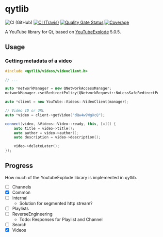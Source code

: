 # qytlib

![CI (GitHub)](https://github.com/PhilInTheGaps/qytlib/workflows/CI/badge.svg)
[![CI (Travis)](https://travis-ci.com/PhilInTheGaps/qytlib.svg?branch=master)](https://travis-ci.com/PhilInTheGaps/qytlib)
[![Quality Gate Status](https://sonarcloud.io/api/project_badges/measure?project=PhilInTheGaps_qytlib&metric=alert_status)](https://sonarcloud.io/dashboard?id=PhilInTheGaps_qytlib)
[![Coverage](https://coveralls.io/repos/github/PhilInTheGaps/qytlib/badge.svg?branch=master)](https://coveralls.io/github/PhilInTheGaps/qytlib?branch=master)

A YouTube library for Qt, based on [YouTubeExplode](https://github.com/Tyrrrz/YoutubeExplode) 5.0.5.

## Usage

### Getting metadata of a video

```c++
#include <qytlib/videos/videoclient.h>

// ...

auto *networkManager = new QNetworkAccessManager;
networkManager->setRedirectPolicy(QNetworkRequest::NoLessSafeRedirectPolicy);

auto *client = new YouTube::Videos::VideoClient(manager);

// Video ID or URL
auto *video = client->getVideo("dQw4w9WgXcQ");

connect(video, &Videos::Video::ready, this, [=]() {
    auto title = video->title();
    auto author = video->author();
    auto description = video->description();

    video->deleteLater();
});
```

## Progress

How much of the YoutubeExplode library is implemented in qytlib.

- [ ] Channels
- [x] Common
- [ ] Internal
	- Solution for segmented http stream?
- [ ] Playlists
- [ ] ReverseEngineering
	- Todo: Responses for Playlist and Channel
- [ ] Search
- [x] Videos
